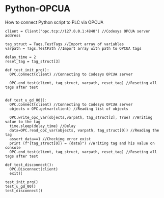 # Python-OPCUA
How to connect Python script to PLC via OPCUA

    client = Client("opc.tcp://127.0.0.1:4840") //Codesys OPCUA server address

    tag_struct = Tags.TestTags //Import array of variables 
    varpath = Tags.TestPath //Import array with path to OPCUA tags

    delay_time = 2
    reset_tag = tag_struct[3]

    def test_init_prg():
      OPC.Connect(client) //Connecting to Codesys OPCUA server
  
      OPC.end_test(client, tag_struct, varpath, reset_tag) //Reseting all tags after test


    def test_u_gd_00():
      OPC.Connect(client) //Connecting to Codesys OPCUA server
      objects = OPC.getvar(client) //Reading list of objects
  
      OPC.write_opc_var(objects,varpath, tag_struct[2], True) //Writing value to the tag
      time.sleep(delay_time) //Delay
      data=OPC.read_opc_var(objects, varpath, tag_struct[0]) //Reading the tag
      assert data==1 //Checking error exist
      print (f"{tag_struct[0]} = {data}") //Writing tag and his value on console
      OPC.end_test(client, tag_struct, varpath, reset_tag) //Reseting all tags after test

    def test_disconnect():
      OPC.Disconnect(client)
      exit()

    test_init_prg()
    test_u_gd_00()
    test_disconnect()


